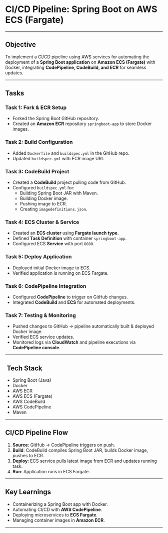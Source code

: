 #  CI/CD Pipeline: Spring Boot on AWS ECS (Fargate)

--------------------------------------------------------------------
##  Objective
To implement a CI/CD pipeline using AWS services for automating the 
deployment of a **Spring Boot application** on **Amazon ECS (Fargate)** 
with Docker, integrating **CodePipeline, CodeBuild, and ECR** for seamless 
updates.

--------------------------------------------------------------------

##  Tasks

### **Task 1: Fork & ECR Setup**
- Forked the Spring Boot GitHub repository.
- Created an **Amazon ECR** repository `springboot-app` to store Docker 
images.

### **Task 2: Build Configuration**
- Added `Dockerfile` and `buildspec.yml` in the GitHub repo.
- Updated `buildspec.yml` with ECR image URI.

### **Task 3: CodeBuild Project**
- Created a **CodeBuild** project pulling code from GitHub.
- Configured `buildspec.yml` for:
  - Building Spring Boot JAR with Maven.
  - Building Docker image.
  - Pushing image to ECR.
  - Creating `imagedefinitions.json`.

### **Task 4: ECS Cluster & Service**
- Created an **ECS cluster** using **Fargate launch type**.
- Defined **Task Definition** with container `springboot-app`.
- Configured ECS **Service** with port `8080`.

### **Task 5: Deploy Application**
- Deployed initial Docker image to ECS.
- Verified application is running on ECS Fargate.

### **Task 6: CodePipeline Integration**
- Configured **CodePipeline** to trigger on GitHub changes.
- Integrated **CodeBuild** and **ECS** for automated deployments.

### **Task 7: Testing & Monitoring**
- Pushed changes to GitHub → pipeline automatically built & deployed 
Docker image.
- Verified ECS service updates.
- Monitored logs via **CloudWatch** and pipeline executions via 
**CodePipeline console**.

----------------------------------------------------------------------

## ️ Tech Stack
- Spring Boot (Java)
- Docker
- AWS ECR
- AWS ECS (Fargate)
- AWS CodeBuild
- AWS CodePipeline
- Maven

----------------------------------------------------------------------

##  CI/CD Pipeline Flow
1. **Source**: GitHub → CodePipeline triggers on push.
2. **Build**: CodeBuild compiles Spring Boot JAR, builds Docker image, 
pushes to ECR.
3. **Deploy**: ECS service pulls latest image from ECR and updates running 
task.
4. **Run**: Application runs in ECS Fargate.

-----------------------------------------------------------------------

## Key Learnings
- Containerizing a Spring Boot app with Docker.
- Automating CI/CD with **AWS CodePipeline**.
- Deploying microservices to **ECS Fargate**.
- Managing container images in **Amazon ECR**.

----------------------------------------------------------------------


